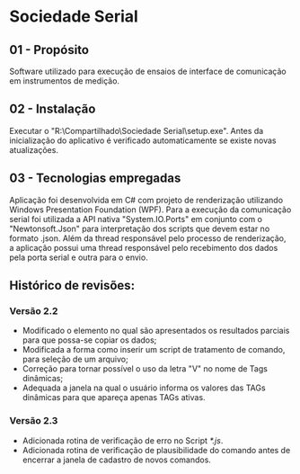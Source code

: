 
# Sociedade Serial

## 01 - Propósito
Software utilizado para execução de ensaios de interface de comunicação em instrumentos de medição.

## 02 - Instalação
Executar o "R:\Compartilhado\Sociedade Serial\setup.exe". Antes da inicialização do aplicativo é verificado automaticamente se existe novas atualizações.

## 03 - Tecnologias empregadas
Aplicação foi desenvolvida em C# com projeto de renderização utilizando Windows Presentation Foundation (WPF). Para a execução da comunicação serial foi utilizada a API nativa "System.IO.Ports" em conjunto com o "Newtonsoft.Json" para interpretação dos scripts que devem estar no formato .json. Além da thread responsável pelo processo de renderização, a aplicação possui uma thread responsável pelo recebimento dos dados pela porta serial e outra para o envio. 

## Histórico de revisões:
### Versão 2.2
 - Modificado o elemento no qual são apresentados os resultados parciais para que possa-se copiar os dados;
 - Modificada a forma como inserir um script de tratamento de comando, para seleção de um arquivo;
 - Correção para tornar possível o uso da letra "V" no nome de Tags dinâmicas;
 - Adequada a janela na qual o usuário informa os valores das TAGs dinâmicas para que apareça apenas TAGs ativas.

### Versão 2.3
- Adicionada rotina de verificação de erro no Script <i>*.js</i>.
- Adicionada rotina de verificação de plausibilidade do comando antes de encerrar a janela de cadastro de novos comandos.






 

